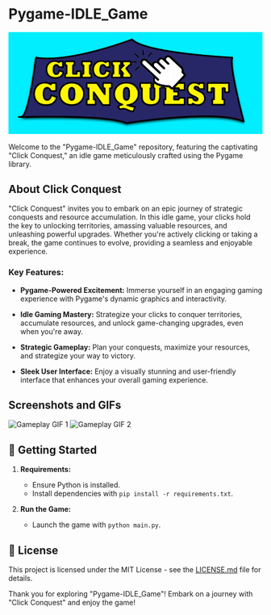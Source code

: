 # Pygame-IDLE_Game

![Click Conquest Logo](https://github.com/mivan50/pygame-IDLE-Clicker/blob/main/images/win%20cropped.png?raw=true)

Welcome to the "Pygame-IDLE_Game" repository, featuring the captivating "Click Conquest," an idle game meticulously crafted using the Pygame library.

## About Click Conquest

"Click Conquest" invites you to embark on an epic journey of strategic conquests and resource accumulation. In this idle game, your clicks hold the key to unlocking territories, amassing valuable resources, and unleashing powerful upgrades. Whether you're actively clicking or taking a break, the game continues to evolve, providing a seamless and enjoyable experience.

### Key Features:

- **Pygame-Powered Excitement:** Immerse yourself in an engaging gaming experience with Pygame's dynamic graphics and interactivity.
  
- **Idle Gaming Mastery:** Strategize your clicks to conquer territories, accumulate resources, and unlock game-changing upgrades, even when you're away.
  
- **Strategic Gameplay:** Plan your conquests, maximize your resources, and strategize your way to victory.
  
- **Sleek User Interface:** Enjoy a visually stunning and user-friendly interface that enhances your overall gaming experience.

## Screenshots and GIFs

![Gameplay GIF 1](url-to-your-game-gif-1)
![Gameplay GIF 2](url-to-your-game-gif-2)

## 🚀 Getting Started

1. **Requirements:**
   - Ensure Python is installed.
   - Install dependencies with `pip install -r requirements.txt`.

2. **Run the Game:**
   - Launch the game with `python main.py`.


## 📝 License

This project is licensed under the MIT License - see the [LICENSE.md](LICENSE.md) file for details.

Thank you for exploring "Pygame-IDLE_Game"! Embark on a journey with "Click Conquest" and enjoy the game!
